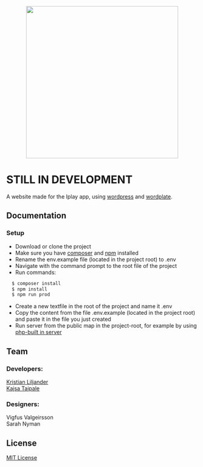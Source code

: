 <p align="center">
<img src="https://raw.githubusercontent.com/krisKurken/Iplay/master/public/themes/Iplay/screenshot.png" height="400px">
</p>

# STILL IN DEVELOPMENT

A website made for the Iplay app, using [wordpress](https://wordpress.org/) and [wordplate](https://wordplate.github.io).

## Documentation

### Setup
- Download or clone the project
- Make sure you have [composer](https://github.com/composer/composer) and [npm](https://docs.npmjs.com/) installed
- Rename the env.example file (located in the project root) to .env
- Navigate with the command prompt to the root file of the project
- Run commands:
```sh
  $ composer install
  $ npm install
  $ npm run prod
```
- Create a new textfile in the root of the project and name it .env
- Copy the content from the file .env.example (located in the project root) and paste it in the file you just created
- Run server from the public map in the project-root, for example by using [php-built in server](http://php.net/manual/en/features.commandline.webserver.php)

## Team  

### Developers:  
[Kristian Liljander](https://github.com/krisKurken)  
[Kajsa Taipale](https://github.com/kajsataipale)  

### Designers:
Vigfus Valgeirsson  
Sarah Nyman  

## License

[MIT License](LICENSE)
